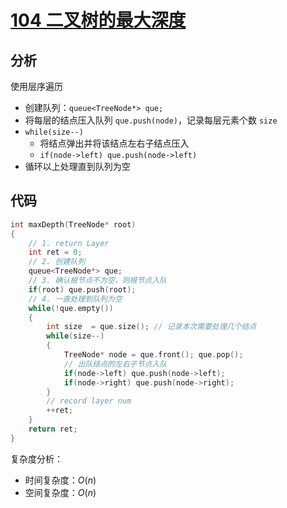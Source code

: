 # [104 二叉树的最大深度](https://leetcode.cn/problems/maximum-depth-of-binary-tree/)

## 分析

使用层序遍历


- 创建队列：`queue<TreeNode*> que;`
- 将每层的结点压入队列 `que.push(node)`，记录每层元素个数 `size`
- `while(size--)`
  - 将结点弹出并将该结点左右子结点压入
  - `if(node->left) que.push(node->left)`
- 循环以上处理直到队列为空


## 代码

```cpp
int maxDepth(TreeNode* root)
{
    // 1. return Layer
    int ret = 0;
    // 2. 创建队列
    queue<TreeNode*> que;
    // 3. 确认根节点不为空，则根节点入队
    if(root) que.push(root);
    // 4. 一直处理到队列为空
    while(!que.empty())
    {
        int size  = que.size(); // 记录本次需要处理几个结点
        while(size--)
        {
            TreeNode* node = que.front(); que.pop();
            // 出队结点的左右子节点入队
            if(node->left) que.push(node->left);
            if(node->right) que.push(node->right);
        }
        // record layer num
        ++ret;
    }
    return ret;
}
```

复杂度分析：
- 时间复杂度：$O(n)$
- 空间复杂度：$O(n)$



